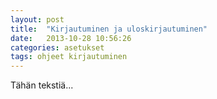 ```yaml
---
layout: post
title:  "Kirjautuminen ja uloskirjautuminen"
date:   2013-10-28 10:56:26
categories: asetukset
tags: ohjeet kirjautuminen
---
```


Tähän tekstiä...